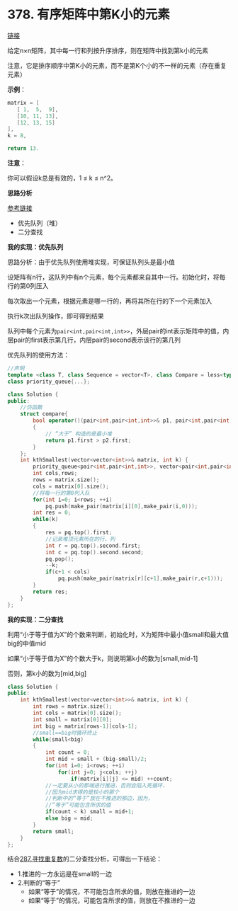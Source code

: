 # 378. 有序矩阵中第K小的元素

[链接](https://leetcode-cn.com/problems/kth-smallest-element-in-a-sorted-matrix/description/)

给定n×n矩阵，其中每一行和列按升序排序，则在矩阵中找到第k小的元素

注意，它是排序顺序中第K小的元素，而不是第K个小的不一样的元素（存在重复元素）

**示例**：

```c++
matrix = [
   [ 1,  5,  9],
   [10, 11, 13],
   [12, 13, 15]
],
k = 8,

return 13.
```

**注意**：

你可以假设k总是有效的，1 ≤ k ≤ n^2。

**思路分析**

[参考链接](https://github.com/arkingc/leetcode/tree/master/378.Kth%20Smallest%20Element%20in%20a%20Sorted%20Matrix)

- 优先队列（堆）
- 二分查找

**我的实现：优先队列**

思路分析：由于优先队列使用堆实现，可保证队列头是最小值

设矩阵有n行，这队列中有n个元素，每个元素都来自其中一行。初始化时，将每行的第0列压入

每次取出一个元素，根据元素是哪一行的，再将其所在行的下一个元素加入

执行k次出队列操作，即可得到结果

队列中每个元素为`pair<int,pair<int,int>>`，外层pair的int表示矩阵中的值，内层pair的first表示第几行，内层pair的second表示该行的第几列

优先队列的使用方法：

```c++
//声明
template <class T, class Sequence = vector<T>, class Compare = less<typename Sequence::value_type> >
class priority_queue{...};
```



```c++
class Solution {
public:
    //仿函数
    struct compare{
        bool operator()(pair<int,pair<int,int>>& p1, pair<int,pair<int,int>>& p2)
        {
            // “大于” 构造的是最小堆
            return p1.first > p2.first;
        }
    };
    int kthSmallest(vector<vector<int>>& matrix, int k) {
        priority_queue<pair<int,pair<int,int>>, vector<pair<int,pair<int,int>>>, compare> pq;
        int cols,rows;
        rows = matrix.size();
        cols = matrix[0].size();
        //将每一行的第0列入队
        for(int i=0; i<rows; ++i)
            pq.push(make_pair(matrix[i][0],make_pair(i,0)));
        int res = 0;
        while(k)
        {
            res = pq.top().first;
            //记录堆顶元素所在的行、列
            int r = pq.top().second.first;
            int c = pq.top().second.second;
            pq.pop();
            --k;
            if(c+1 < cols)
                pq.push(make_pair(matrix[r][c+1],make_pair(r,c+1)));
        }
        return res;
    }
};
```

**我的实现：二分查找**

利用“小于等于值为X”的个数来判断，初始化时，X为矩阵中最小值small和最大值big的中值mid

如果“小于等于值为X”的个数大于k，则说明第k小的数为[small,mid-1]

否则，第k小的数为[mid,big]

```c++
class Solution {
public:
    int kthSmallest(vector<vector<int>>& matrix, int k) {
        int rows = matrix.size();
        int cols = matrix[0].size();
        int small = matrix[0][0];
        int big = matrix[rows-1][cols-1];
        //small==big时循环终止
        while(small<big)
        {
            int count = 0;
            int mid = small + (big-small)/2;
            for(int i=0; i<rows; ++i)
                for(int j=0; j<cols; ++j)
                    if(matrix[i][j] <= mid) ++count;
            //一定要从小的那端进行推进，否则会陷入死循环，
            //因为mid求得的是较小的那个
            //判断中的“等于”放在不推进的那边，因为，
            //“等于”可能包含所求的值
            if(count < k) small = mid+1;
            else big = mid;
        }
        return small;
    }
};
```

结合[287.寻找重复数](287.寻找重复数.md)的二分查找分析，可得出一下结论：

- 1.推进的一方永远是在small的一边
- 2.判断的“等于”
  - 如果“等于”的情况，不可能包含所求的值，则放在推进的一边
  - 如果“等于”的情况，可能包含所求的值，则放在不推进的一边